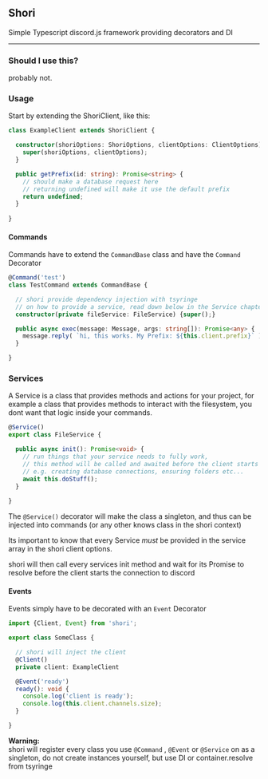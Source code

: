 ## Shori
Simple Typescript discord.js framework providing decorators and DI

---

### Should I use this?

probably not.

### Usage

Start by extending the ShoriClient, like this:

``` ts
class ExampleClient extends ShoriClient {

  constructor(shoriOptions: ShoriOptions, clientOptions: ClientOptions) {
    super(shoriOptions, clientOptions);
  }

  public getPrefix(id: string): Promise<string> {
    // should make a database request here
    // returning undefined will make it use the default prefix
    return undefined;
  }
  
}
```

#### Commands

Commands have to extend the `CommandBase` class and have the `Command` Decorator

``` ts
@Command('test')
class TestCommand extends CommandBase {

  // shori provide dependency injection with tsyringe
  // on how to provide a service, read down below in the Service chapter
  constructor(private fileService: FileService) {super();}

  public async exec(message: Message, args: string[]): Promise<any> {
    message.reply( `hi, this works. My Prefix: ${this.client.prefix}` );
  }

}
```

### Services

A Service is a class that provides methods and actions for your project, for example a class that provides methods to interact with the filesystem, you dont want that logic inside your commands.

``` ts
@Service()
export class FileService {

  public async init(): Promise<void> {
    // run things that your service needs to fully work,
    // this method will be called and awaited before the client starts
    // e.g. creating database connections, ensuring folders etc...
    await this.doStuff();
  }
  
}
```

The `@Service()` decorator will make the class a singleton, and thus can be injected into commands (or any other knows class in the shori context)

Its important to know that every Service *must* be provided in the service array in the shori client options.

shori will then call every services init method and wait for its Promise to resolve before the client starts the connection to discord

#### Events

Events simply have to be decorated with an `Event` Decorator

``` ts
import {Client, Event} from 'shori';

export class SomeClass {

  // shori will inject the client  
  @Client() 
  private client: ExampleClient

  @Event('ready')
  ready(): void {
    console.log('client is ready');
    console.log(this.client.channels.size);
  }

}
```

**Warning:** \
shori will register every class you use `@Command` , `@Event` or `@Service` on as a singleton, do not create instances yourself, 
but use DI or container.resolve from tsyringe


